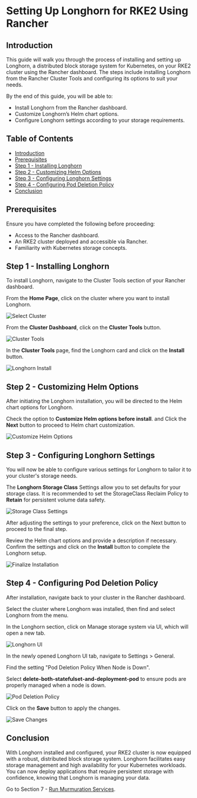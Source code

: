 # Setting Up Longhorn for RKE2 Using Rancher

## Introduction

This guide will walk you through the process of installing and setting up Longhorn, a distributed block storage system for Kubernetes, on your RKE2 cluster using the Rancher dashboard. The steps include installing Longhorn from the Rancher Cluster Tools and configuring its options to suit your needs.

By the end of this guide, you will be able to:

- Install Longhorn from the Rancher dashboard.
- Customize Longhorn’s Helm chart options.
- Configure Longhorn settings according to your storage requirements.

## Table of Contents

- [Introduction](#introduction)
- [Prerequisites](#prerequisites)
- [Step 1 - Installing Longhorn](#step-1---installing-longhorn)
- [Step 2 - Customizing Helm Options](#step-2---customizing-helm-options)
- [Step 3 - Configuring Longhorn Settings](#step-3---configuring-longhorn-settings)
- [Step 4 - Configuring Pod Deletion Policy](#step-4---configuring-pod-deletion-policy)
- [Conclusion](#conclusion)

## Prerequisites

Ensure you have completed the following before proceeding:

- Access to the Rancher dashboard.
- An RKE2 cluster deployed and accessible via Rancher.
- Familiarity with Kubernetes storage concepts.

## Step 1 - Installing Longhorn

To install Longhorn, navigate to the Cluster Tools section of your Rancher dashboard.

From the **Home Page**, click on the cluster where you want to install Longhorn.

![Select Cluster](./assets/images/select_cluster.png)

From the **Cluster Dashboard**, click on the **Cluster Tools** button.

![Cluster Tools](./assets/images/cluster_tools.png)

In the **Cluster Tools** page, find the Longhorn card and click on the **Install** button.

![Longhorn Install](./assets/images/install_longhorn.png)

## Step 2 - Customizing Helm Options

After initiating the Longhorn installation, you will be directed to the Helm chart options for Longhorn.

Check the option to **Customize Helm options before install**. and Click the **Next** button to proceed to Helm chart customization.

![Customize Helm Options](./assets/images/customize_helm_options.png)

## Step 3 - Configuring Longhorn Settings

You will now be able to configure various settings for Longhorn to tailor it to your cluster's storage needs.

The **Longhorn Storage Class** Settings allow you to set defaults for your storage class. It is recommended to set the StorageClass Reclaim Policy to **Retain** for persistent volume data safety.

![Storage Class Settings](./assets/images/storage_class_settings.png)

After adjusting the settings to your preference, click on the Next button to proceed to the final step.

Review the Helm chart options and provide a description if necessary. Confirm the settings and click on the **Install** button to complete the Longhorn setup.

![Finalize Installation](./assets/images/finalize_installation.png)

## Step 4 - Configuring Pod Deletion Policy

After installation, navigate back to your cluster in the Rancher dashboard.

Select the cluster where Longhorn was installed, then find and select Longhorn from the menu.

In the Longhorn section, click on Manage storage system via UI, which will open a new tab.

![Longhorn UI](./assets/images/longhorn_ui.png)

In the newly opened Longhorn UI tab, navigate to Settings > General.

Find the setting "Pod Deletion Policy When Node is Down".

Select **delete-both-statefulset-and-deployment-pod** to ensure pods are properly managed when a node is down.

![Pod Deletion Policy](./assets/images/pod_deletion_policy.png)

Click on the **Save** button to apply the changes.

![Save Changes](./assets/images/save_changes.png)

## Conclusion

With Longhorn installed and configured, your RKE2 cluster is now equipped with a robust, distributed block storage system. Longhorn facilitates easy storage management and high availability for your Kubernetes workloads. You can now deploy applications that require persistent storage with confidence, knowing that Longhorn is managing your data.

Go to Section 7 - [Run Murmuration Services](../07-run-murmuration-services/README.md).
